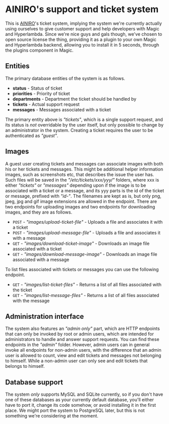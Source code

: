 # AINIRO's support and ticket system

This is [AINIRO](https://ainiro.io)'s ticket system, implying the system we're currently
actually using ourselves to give customer support and help developers with Magic and Hyperlambda.
Since we're nice guys and gals though, we've chosen to open source license the thing,
providing it as a plugin to your own Magic and Hyperlambda backend, allowing you to install it
in 5 seconds, through the plugins component in Magic.

## Entities

The primary database entities of the system is as follows.

* __status__ - Status of ticket
* __priorities__ - Priority of ticket
* __departments__ - Department the ticket should be handled by
* __tickets__ - Actual support request
* __messages__ - Messages associated with a ticket

The primary entity above is _"tickets"_, which is a single support request, and its status
is _not_ overridable by the user itself, but only possible to change by an administrator
in the system. Creating a ticket requires the user to be authenticated as _"guest"_.

## Images

A guest user creating tickets and messages can associate images with both his or her tickets and
messages. This might be additional helper information images, such as screenshots etc, that
describes the issue the user has. Such files will be saved in the _"/etc/tickets/xxx/yyy/"_ folders,
where xxx is either _"tickets"_ or _"messages"_ depending upon if the image is to be associated
with a ticket or a message, and its yyy parts is the id of the ticket or message, prefixed with
_"id-"_. The filenames are kept as is, but only png, jpeg, jpg and gif image extensions are
allowed in the endpoint. There are two endpoints for uploading images and two endpoints for
downloading images, and they are as follows.

* `POST` - _"images/upload-ticket-file"_ - Uploads a file and associates it with a ticket
* `POST` - _"images/upload-message-file"_ - Uploads a file and associates it with a message
* `GET` - _"images/download-ticket-image"_ - Downloads an image file associated with a ticket
* `GET` - _"images/download-message-image"_ - Downloads an image file associated with a message

To list files associated with tickets or messages you can use the following endpoint.

* `GET` - _"images/list-ticket-files"_ - Returns a list of all files associated with the ticket
* `GET` - _"images/list-message-files"_ - Returns a list of all files associated with the message

## Administration interface

The system also features an _"admin only"_ part, which are HTTP endpoints that can only
be invoked by root or admin users, which are intended for administrators to handle and answer
support requests. You can find these endpoints in the _"admin"_ folder. However, admin users
can in general invoke all endpoints for non-admin users, with the difference that an admin
user is allowed to count, view and edit tickets and messages not belonging to himself. While
a non-admin user can only see and edit tickets that belongs to himself.

## Database support

The system _only_ supports MySQL and SQLite currently, so if you don't have one of these databases
as your currently default database, you'll either have to port it, change its code somehow, or avoid
installing it in the first place. We might port the system to PostgreSQL later, but this is not
something we're considering at the moment.

